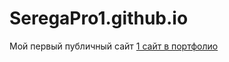 # SeregaPro1.github.io
Мой первый публичный сайт
[1 сайт в портфолио](https://seregapro1.github.io/My_site_1/src/index.html "Еще не готов")
